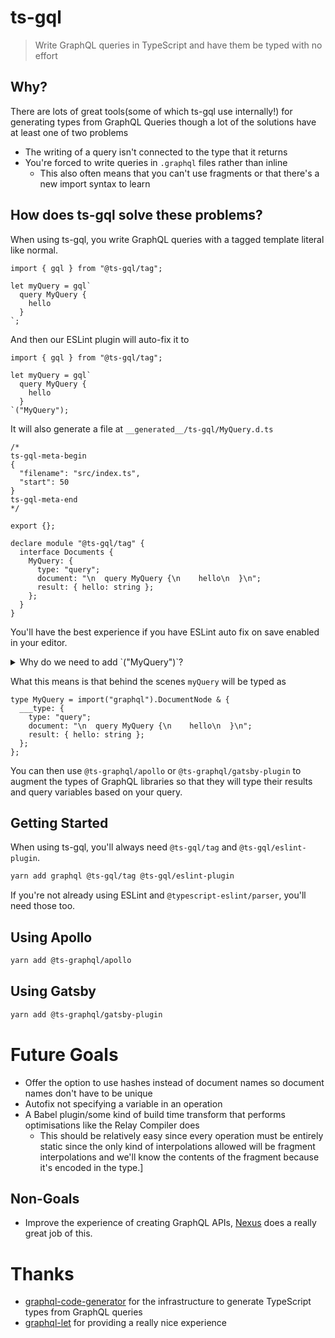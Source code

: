 # ts-gql

> Write GraphQL queries in TypeScript and have them be typed with no effort

## Why?

There are lots of great tools(some of which ts-gql use internally!) for generating types from GraphQL Queries though a lot of the solutions have at least one of two problems

- The writing of a query isn't connected to the type that it returns
- You're forced to write queries in `.graphql` files rather than inline
  - This also often means that you can't use fragments or that there's a new import syntax to learn

## How does ts-gql solve these problems?

When using ts-gql, you write GraphQL queries with a tagged template literal like normal.

```tsx
import { gql } from "@ts-gql/tag";

let myQuery = gql`
  query MyQuery {
    hello
  }
`;
```

And then our ESLint plugin will auto-fix it to

```tsx
import { gql } from "@ts-gql/tag";

let myQuery = gql`
  query MyQuery {
    hello
  }
`("MyQuery");
```

It will also generate a file at `__generated__/ts-gql/MyQuery.d.ts`

```tsx
/*
ts-gql-meta-begin
{
  "filename": "src/index.ts",
  "start": 50
}
ts-gql-meta-end
*/

export {};

declare module "@ts-gql/tag" {
  interface Documents {
    MyQuery: {
      type: "query";
      document: "\n  query MyQuery {\n    hello\n  }\n";
      result: { hello: string };
    };
  }
}
```

You'll have the best experience if you have ESLint auto fix on save enabled in your editor.

<details>

<summary>Why do we need to add `("MyQuery")`?</summary>

TypeScript doesn't currently type tagged template literals with literal string types so we have to add `("MyQuery")` though there are [issues](https://github.com/microsoft/TypeScript/issues/16552) [discussing](https://github.com/microsoft/TypeScript/issues/31422) [it](https://github.com/microsoft/TypeScript/issues/33304) which would remove the need for this.

</details>

What this means is that behind the scenes `myQuery` will be typed as

```tsx
type MyQuery = import("graphql").DocumentNode & {
  ___type: {
    type: "query";
    document: "\n  query MyQuery {\n    hello\n  }\n";
    result: { hello: string };
  };
};
```

You can then use `@ts-graphql/apollo` or `@ts-graphql/gatsby-plugin` to augment the types of GraphQL libraries so that they will type their results and query variables based on your query.

## Getting Started

When using ts-gql, you'll always need `@ts-gql/tag` and `@ts-gql/eslint-plugin`.

```bash
yarn add graphql @ts-gql/tag @ts-gql/eslint-plugin
```

If you're not already using ESLint and `@typescript-eslint/parser`, you'll need those too.

## Using Apollo

```bash
yarn add @ts-graphql/apollo
```

## Using Gatsby

```bash
yarn add @ts-graphql/gatsby-plugin
```

# Future Goals

- Offer the option to use hashes instead of document names so document names don't have to be unique
- Autofix not specifying a variable in an operation
- A Babel plugin/some kind of build time transform that performs optimisations like the Relay Compiler does
  - This should be relatively easy since every operation must be entirely static since the only kind of interpolations allowed will be fragment interpolations and we'll know the contents of the fragment because it's encoded in the type.]

## Non-Goals

- Improve the experience of creating GraphQL APIs, [Nexus](https://www.nexusjs.org/) does a really great job of this.

# Thanks

- [graphql-code-generator](https://github.com/dotansimha/graphql-code-generator) for the infrastructure to generate TypeScript types from GraphQL queries
- [graphql-let](https://github.com/piglovesyou/graphql-let) for providing a really nice experience
